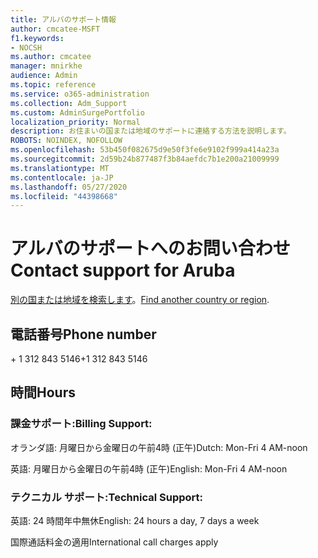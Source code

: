 ```yaml
---
title: アルバのサポート情報
author: cmcatee-MSFT
f1.keywords:
- NOCSH
ms.author: cmcatee
manager: mnirkhe
audience: Admin
ms.topic: reference
ms.service: o365-administration
ms.collection: Adm_Support
ms.custom: AdminSurgePortfolio
localization_priority: Normal
description: お住まいの国または地域のサポートに連絡する方法を説明します。
ROBOTS: NOINDEX, NOFOLLOW
ms.openlocfilehash: 53b450f082675d9e50f3fe6e9102f999a414a23a
ms.sourcegitcommit: 2d59b24b877487f3b84aefdc7b1e200a21009999
ms.translationtype: MT
ms.contentlocale: ja-JP
ms.lasthandoff: 05/27/2020
ms.locfileid: "44398668"
---
```

# <a name="contact-support-for-aruba"></a><span data-ttu-id="92064-103">アルバのサポートへのお問い合わせ</span><span class="sxs-lookup"><span data-stu-id="92064-103">Contact support for Aruba</span></span>

<span data-ttu-id="92064-104">[別の国または地域を検索します](../contact-support-for-business-products.md)。</span><span class="sxs-lookup"><span data-stu-id="92064-104">[Find another country or region](../contact-support-for-business-products.md).</span></span>

## <a name="phone-number"></a><span data-ttu-id="92064-105">電話番号</span><span class="sxs-lookup"><span data-stu-id="92064-105">Phone number</span></span>
<span data-ttu-id="92064-106">+ 1 312 843 5146</span><span class="sxs-lookup"><span data-stu-id="92064-106">+1 312 843 5146</span></span>

## <a name="hours"></a><span data-ttu-id="92064-107">時間</span><span class="sxs-lookup"><span data-stu-id="92064-107">Hours</span></span>
### <a name="billing-support"></a><span data-ttu-id="92064-108">課金サポート:</span><span class="sxs-lookup"><span data-stu-id="92064-108">Billing Support:</span></span>

<span data-ttu-id="92064-109">オランダ語: 月曜日から金曜日の午前4時 (正午)</span><span class="sxs-lookup"><span data-stu-id="92064-109">Dutch: Mon-Fri 4 AM-noon</span></span>

<span data-ttu-id="92064-110">英語: 月曜日から金曜日の午前4時 (正午)</span><span class="sxs-lookup"><span data-stu-id="92064-110">English: Mon-Fri 4 AM-noon</span></span>

### <a name="technical-support"></a><span data-ttu-id="92064-111">テクニカル サポート:</span><span class="sxs-lookup"><span data-stu-id="92064-111">Technical Support:</span></span>

<span data-ttu-id="92064-112">英語: 24 時間年中無休</span><span class="sxs-lookup"><span data-stu-id="92064-112">English: 24 hours a day, 7 days a week</span></span>

<span data-ttu-id="92064-113">国際通話料金の適用</span><span class="sxs-lookup"><span data-stu-id="92064-113">International call charges apply</span></span>
